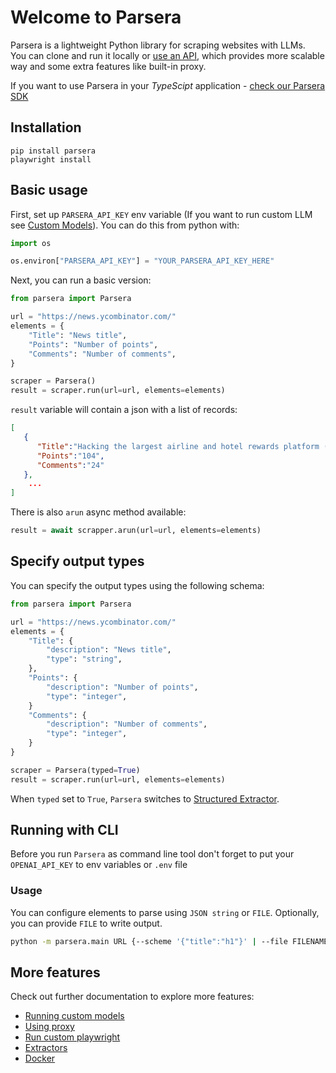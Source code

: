 # Welcome to Parsera

Parsera is a lightweight Python library for scraping websites with LLMs.  
You can clone and run it locally or [use an API](api/getting-started.md), which provides more scalable way and some extra features like built-in proxy.

If you want to use Parsera in your *TypeScipt* application - [check our Parsera SDK](https://www.npmjs.com/package/parsera-ts)

## Installation

```shell
pip install parsera
playwright install
```

## Basic usage

First, set up `PARSERA_API_KEY` env variable (If you want to run custom LLM see [Custom Models](/features/custom-models/)).
You can do this from python with:
```python
import os

os.environ["PARSERA_API_KEY"] = "YOUR_PARSERA_API_KEY_HERE"
```

Next, you can run a basic version:
```python
from parsera import Parsera

url = "https://news.ycombinator.com/"
elements = {
    "Title": "News title",
    "Points": "Number of points",
    "Comments": "Number of comments",
}

scraper = Parsera()
result = scraper.run(url=url, elements=elements)
```

`result` variable will contain a json with a list of records:
```json
[
   {
      "Title":"Hacking the largest airline and hotel rewards platform (2023)",
      "Points":"104",
      "Comments":"24"
   },
    ...
]
```

There is also `arun` async method available:
```python
result = await scrapper.arun(url=url, elements=elements)
```

## Specify output types

You can specify the output types using the following schema:
```python
from parsera import Parsera

url = "https://news.ycombinator.com/"
elements = {
    "Title": {
        "description": "News title",
        "type": "string",
    },
    "Points": {
        "description": "Number of points",
        "type": "integer",
    }
    "Comments": {
        "description": "Number of comments",
        "type": "integer",
    }
}

scraper = Parsera(typed=True)
result = scraper.run(url=url, elements=elements)
```

When `typed` set to `True`, `Parsera` switches to [Structured Extractor](/features/extractors/#structured-extractor).

## Running with CLI

Before you run `Parsera` as command line tool don't forget to put your `OPENAI_API_KEY` to env variables or `.env` file

### Usage

You can configure elements to parse using `JSON string` or `FILE`.
Optionally, you can provide `FILE` to write output.

```sh
python -m parsera.main URL {--scheme '{"title":"h1"}' | --file FILENAME} [--output FILENAME]
```

## More features

Check out further documentation to explore more features:

- [Running custom models](features/custom-models.md)
- [Using proxy](features/proxy.md)
- [Run custom playwright](features/custom-playwright.md)
- [Extractors](features/extractors.md)
- [Docker](features/docker.md)
